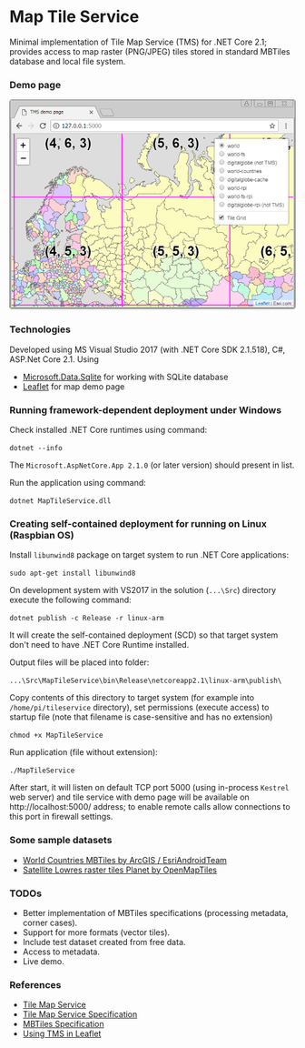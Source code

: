 # Map Tile Service
Minimal implementation of Tile Map Service (TMS) for .NET Core 2.1; provides access to map raster (PNG/JPEG) tiles stored in standard MBTiles database and local file system.

### Demo page
![Demo page](https://github.com/apdevelop/map-tile-service-asp-net-core/blob/master/Docs/demo-page.png)
 
### Technologies
Developed using MS Visual Studio 2017 (with .NET Core SDK 2.1.518), C#, ASP.Net Core 2.1.
Using
* [Microsoft.Data.Sqlite](https://github.com/aspnet/Microsoft.Data.Sqlite) for working with SQLite database
* [Leaflet](https://github.com/Leaflet) for map demo page

### Running framework-dependent deployment under Windows

Check installed .NET Core runtimes using command:

`dotnet --info`

The `Microsoft.AspNetCore.App 2.1.0` (or later version) should present in list.

Run the application using command:

`dotnet MapTileService.dll`

### Creating self-contained deployment for running on Linux (Raspbian OS)

Install `libunwind8` package on target system to run .NET Core applications:

`sudo apt-get install libunwind8`

On development system with VS2017 in the solution (`...\Src`) directory execute the following command:

`dotnet publish -c Release -r linux-arm`

It will create the self-contained deployment (SCD) so that target system don't need to have .NET Core Runtime installed.

Output files will be placed into folder:

`...\Src\MapTileService\bin\Release\netcoreapp2.1\linux-arm\publish\`

Copy contents of this directory to target system (for example into `/home/pi/tileservice` directory), set permissions (execute access) to startup file (note that filename is case-sensitive and has no extension)

`chmod +x MapTileService`

Run application (file without extension):

`./MapTileService`

After start, it will listen on default TCP port 5000 (using in-process `Kestrel` web server) 
and tile service with demo page will be available on http://localhost:5000/ address; to enable remote calls allow connections to this port in firewall settings.

### Some sample datasets
* [World Countries MBTiles by ArcGIS / EsriAndroidTeam](https://www.arcgis.com/home/item.html?id=7b650618563741ca9a5186c1aa69126e)
* [Satellite Lowres raster tiles Planet by OpenMapTiles](https://openmaptiles.com/downloads/dataset/satellite-lowres/)

### TODOs
* Better implementation of MBTiles specifications (processing metadata, corner cases).
* Support for more formats (vector tiles).
* Include test dataset created from free data.
* Access to metadata.
* Live demo.

### References
* [Tile Map Service](https://en.wikipedia.org/wiki/Tile_Map_Service)
* [Tile Map Service Specification](https://wiki.osgeo.org/index.php?title=Tile_Map_Service_Specification)
* [MBTiles Specification](https://github.com/mapbox/mbtiles-spec)
* [Using TMS in Leaflet](http://leafletjs.com/examples/wms/wms.html)